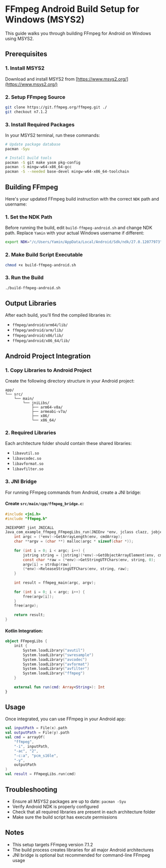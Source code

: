 # FFmpeg Android Build Setup for Windows (MSYS2)

This guide walks you through building FFmpeg for Android on Windows using MSYS2.

## Prerequisites

### 1. Install MSYS2
Download and install MSYS2 from [https://www.msys2.org/](https://www.msys2.org/)

### 2. Setup FFmpeg Source
```bash
git clone https://git.ffmpeg.org/ffmpeg.git ./
git checkout n7.1.2
```

### 3. Install Required Packages
In your MSYS2 terminal, run these commands:

```bash
# Update package database
pacman -Syu

# Install build tools
pacman -S git make yasm pkg-config
pacman -S mingw-w64-x86_64-gcc
pacman -S --needed base-devel mingw-w64-x86_64-toolchain
```

## Building FFmpeg
Here's your updated FFmpeg build instruction with the correct `NDK` path and username:

### 1. Set the NDK Path
Before running the build, edit `build-ffmpeg-android.sh` and change NDK path. Replace `Yamin` with your actual Windows username if different:

```bash
export NDK="/c/Users/Yamin/AppData/Local/Android/Sdk/ndk/27.0.12077973"
```

### 2. Make Build Script Executable
```bash
chmod +x build-ffmpeg-android.sh
```

### 3. Run the Build
```bash
./build-ffmpeg-android.sh
```

## Output Libraries

After each build, you'll find the compiled libraries in:
- `ffmpeg/android/arm64/lib/`
- `ffmpeg/android/arm/lib/`
- `ffmpeg/android/x86/lib/`
- `ffmpeg/android/x86_64/lib/`

## Android Project Integration

### 1. Copy Libraries to Android Project

Create the following directory structure in your Android project:

```
app/
└── src/
    └── main/
        └── jniLibs/
            ├── arm64-v8a/
            ├── armeabi-v7a/
            ├── x86/
            └── x86_64/
```

### 2. Required Libraries

Each architecture folder should contain these shared libraries:
- `libavutil.so`
- `libavcodec.so`
- `libavformat.so`
- `libavfilter.so`

### 3. JNI Bridge

For running FFmpeg commands from Android, create a JNI bridge:

#### Create `src/main/cpp/ffmpeg_bridge.c`:
```c
#include <jni.h>
#include "ffmpeg.h"

JNIEXPORT jint JNICALL 
Java_com_example_ffmpeg_FFmpegLibs_run(JNIEnv *env, jclass clazz, jobjectArray cmdArray) {
    int argc = (*env)->GetArrayLength(env, cmdArray);
    char **argv = (char **) malloc(argc * sizeof(char *));
    
    for (int i = 0; i < argc; i++) {
        jstring string = (jstring)(*env)->GetObjectArrayElement(env, cmdArray, i);
        const char *raw = (*env)->GetStringUTFChars(env, string, 0);
        argv[i] = strdup(raw);
        (*env)->ReleaseStringUTFChars(env, string, raw);
    }
    
    int result = ffmpeg_main(argc, argv);
    
    for (int i = 0; i < argc; i++) {
        free(argv[i]);
    }
    free(argv);
    
    return result;
}
```

#### Kotlin Integration:
```kotlin
object FFmpegLibs {
    init {
        System.loadLibrary("avutil")
        System.loadLibrary("swresample")
        System.loadLibrary("avcodec")
        System.loadLibrary("avformat")
        System.loadLibrary("avfilter")
        System.loadLibrary("ffmpeg")
    }
    
    external fun run(cmd: Array<String>): Int
}
```

## Usage

Once integrated, you can use FFmpeg in your Android app:

```kotlin
val inputPath = File(x).path
val outputPath = File(y).path
val cmd = arrayOf(
    "ffmpeg",
    "-i", inputPath,
    "-ac", "2",
    "-c:a", "pcm_s16le", 
    "-y",
    outputPath
)
val result = FFmpegLibs.run(cmd)
```

## Troubleshooting

- Ensure all MSYS2 packages are up to date: `pacman -Syu`
- Verify Android NDK is properly configured
- Check that all required libraries are present in each architecture folder
- Make sure the build script has execute permissions

## Notes

- This setup targets FFmpeg version 7.1.2
- The build process creates libraries for all major Android architectures
- JNI bridge is optional but recommended for command-line FFmpeg usage